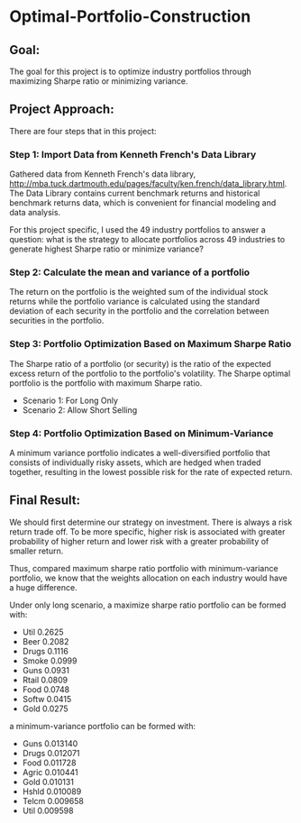 # Optimal-Portfolio-Construction

## Goal: 
The goal for this project is to optimize industry portfolios through maximizing Sharpe ratio or minimizing variance. 

## Project Approach:
There are four steps that in this project:

### Step 1: Import Data from Kenneth French's Data Library
Gathered data from Kenneth French's data library, http://mba.tuck.dartmouth.edu/pages/faculty/ken.french/data_library.html.  
The Data Library contains current benchmark returns and historical benchmark returns data, which is convenient for financial modeling and data analysis. 

For this project specific, I used the 49 industry portfolios to answer a question: what is the strategy to allocate portfolios across 49 industries to generate highest Sharpe ratio or minimize variance?

### Step 2: Calculate the mean and variance of a portfolio
The return on the portfolio is the weighted sum of the individual stock returns while the portfolio variance is calculated using the standard deviation of each security in the portfolio and the correlation between securities in the portfolio.

### Step 3: Portfolio Optimization Based on Maximum Sharpe Ratio
The Sharpe ratio of a portfolio (or security) is the ratio of the expected excess return of the portfolio to the portfolio's volatility. The Sharpe optimal portfolio is the portfolio with maximum Sharpe ratio.

* Scenario 1: For Long Only
* Scenario 2: Allow Short Selling

### Step 4: Portfolio Optimization Based on Minimum-Variance
A minimum variance portfolio indicates a well-diversified portfolio that consists of individually risky assets, which are hedged when traded together, resulting in the lowest possible risk for the rate of expected return.

## Final Result:
We should first determine our strategy on investment. There is always a risk return trade off. To be more specific, higher risk is associated with greater probability of higher return and lower risk with a greater probability of smaller return.

Thus, compared maximum sharpe ratio portfolio with minimum-variance portfolio, we know that the weights allocation on each industry would have a huge difference.

Under only long scenario, a maximize sharpe ratio portfolio can be formed with: 
* Util     0.2625
* Beer     0.2082
* Drugs    0.1116
* Smoke    0.0999
* Guns     0.0931
* Rtail    0.0809
* Food     0.0748
* Softw    0.0415
* Gold     0.0275

a minimum-variance portfolio can be formed with:
* Guns     0.013140
* Drugs    0.012071
* Food     0.011728
* Agric    0.010441
* Gold     0.010131
* Hshld    0.010089
* Telcm    0.009658
* Util     0.009598
